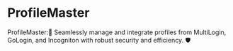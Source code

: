 # ProfileMaster
ProfileMaster:🚀 Seamlessly manage and integrate profiles from MultiLogin, GoLogin, and Incogniton with robust security and efficiency. 🛡️
